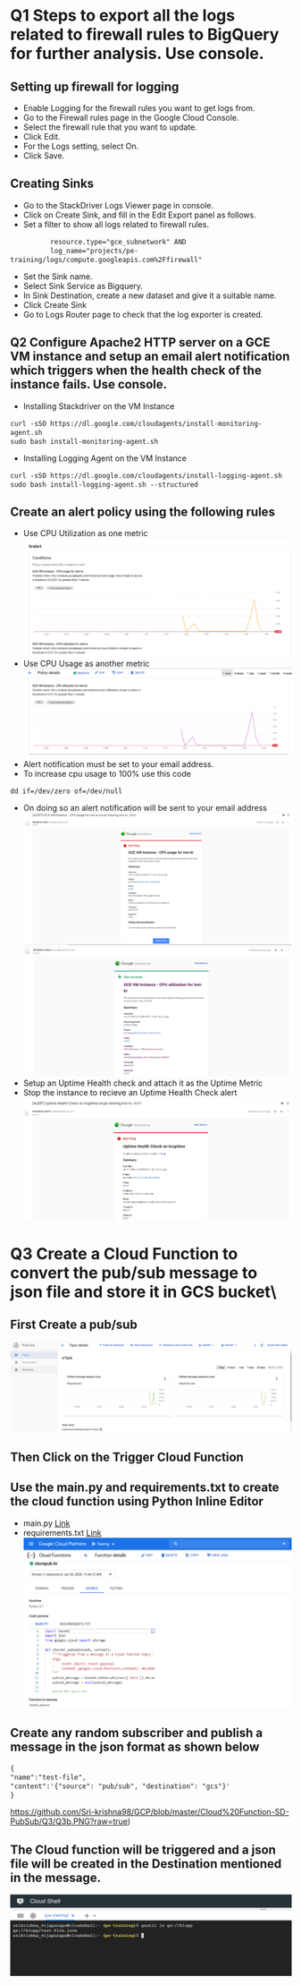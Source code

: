 # Q1 Steps to export all the logs related to firewall rules to BigQuery for further analysis. Use console.

##  Setting up firewall for logging
* Enable Logging for the firewall rules you want to get logs from.
* Go to the Firewall rules page in the Google Cloud Console.
* Select the firewall rule that you want to update.
* Click Edit.
* For the Logs setting, select On.
* Click Save.

## Creating Sinks

* Go to the StackDriver Logs Viewer page in console.
* Click on Create Sink, and fill in the Edit Export panel as follows.
* Set a filter to show all logs related to firewall rules.
```
          resource.type="gce_subnetwork" AND
          log_name="projects/pe-training/logs/compute.googleapis.com%2Ffirewall"
```
* Set the Sink name.
* Select Sink Service as Bigquery.
* In Sink Destination, create a new dataset and give it a suitable name.
* Click Create Sink
* Go to Logs Router page to check that the log exporter is created.

## Q2 Configure Apache2 HTTP server on a GCE VM instance and setup an email alert notification which triggers when the health check of the instance fails. Use console.

* Installing Stackdriver on the VM Instance
```
curl -sSO https://dl.google.com/cloudagents/install-monitoring-agent.sh
sudo bash install-monitoring-agent.sh
```
* Installing Logging Agent on the VM Instance
```
curl -sSO https://dl.google.com/cloudagents/install-logging-agent.sh
sudo bash install-logging-agent.sh --structured
```

## Create an alert policy using the following rules
* Use CPU Utilization as one metric
![Image](https://github.com/Sri-krishna98/GCP/blob/master/Cloud%20Function-SD-PubSub/Q2/Q2a.PNG?raw=true)
* Use CPU Usage as another metric
![Image](https://github.com/Sri-krishna98/GCP/blob/master/Cloud%20Function-SD-PubSub/Q2/Q2b.PNG?raw=true)
* Alert notification must be set to your email address.
* To increase cpu usage to 100% use this code
```
dd if=/dev/zero of=/dev/null
```
* On doing so an alert notification will be sent to your email address
![Image](https://github.com/Sri-krishna98/GCP/blob/master/Cloud%20Function-SD-PubSub/Q2/Q2c.PNG?raw=true)
![Image](https://github.com/Sri-krishna98/GCP/blob/master/Cloud%20Function-SD-PubSub/Q2/Q2e.PNG?raw=true)
* Setup an Uptime Health check and attach it as the Uptime Metric
* Stop the instance to recieve an Uptime Health Check alert
![Image](https://github.com/Sri-krishna98/GCP/blob/master/Cloud%20Function-SD-PubSub/Q2/Q2d.PNG?raw=true)

# Q3 Create a Cloud Function to convert the pub/sub message to json file and store it in GCS bucket\

## First Create a pub/sub

![Image](https://github.com/Sri-krishna98/GCP/blob/master/Cloud%20Function-SD-PubSub/Q3/Q3a.PNG?raw=true)

## Then Click on the Trigger Cloud Function
 
## Use the main.py and requirements.txt to create the cloud function using Python Inline Editor
* main.py [Link](https://github.com/Sri-krishna98/GCP/blob/master/Cloud%20Function-SD-PubSub/Q3/main.py)
* requirements.txt [Link](https://github.com/Sri-krishna98/GCP/blob/master/Cloud%20Function-SD-PubSub/Q3/requirements.txt)
![Image](https://github.com/Sri-krishna98/GCP/blob/master/Cloud%20Function-SD-PubSub/Q3/Q3d.PNG?raw=true)
 
## Create any random subscriber and publish a message in the json format as shown below
```
{
"name":"test-file",
"content":'{"source": "pub/sub", "destination": "gcs"}'
}
```
https://github.com/Sri-krishna98/GCP/blob/master/Cloud%20Function-SD-PubSub/Q3/Q3b.PNG?raw=true)
## The Cloud function will be triggered and a json file will be created in the Destination mentioned in the message.
![Image](https://github.com/Sri-krishna98/GCP/blob/master/Cloud%20Function-SD-PubSub/Q3/Q3c.PNG?raw=true)
